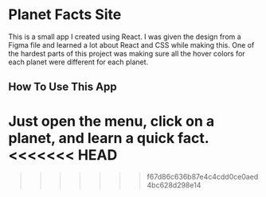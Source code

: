 <h1>Planet Facts Site</h1>

This is a small app I created using React. I was given the design from a Figma file and learned a lot about React and CSS while making this.
One of the hardest parts of this project was making sure all the hover colors for each planet were different for each planet.

<h2>How To Use This App</h2>

Just open the menu, click on a planet, and learn a quick fact.
<<<<<<< HEAD
=======


>>>>>>> f67d86c636b87e4c4cdd0ce0aed4bc628d298e14

